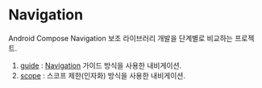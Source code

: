 # Navigation

Android Compose Navigation 보조 라이브러리 개발을 단계별로 비교하는 프로젝트.

1. [guide](guide) : [Navigation](https://developer.android.com/guide/navigation) 가이드 방식을 사용한 내비게이션.
2. [scope](scope) : 스코프 제한(인자화) 방식을 사용한 내비게이션.
